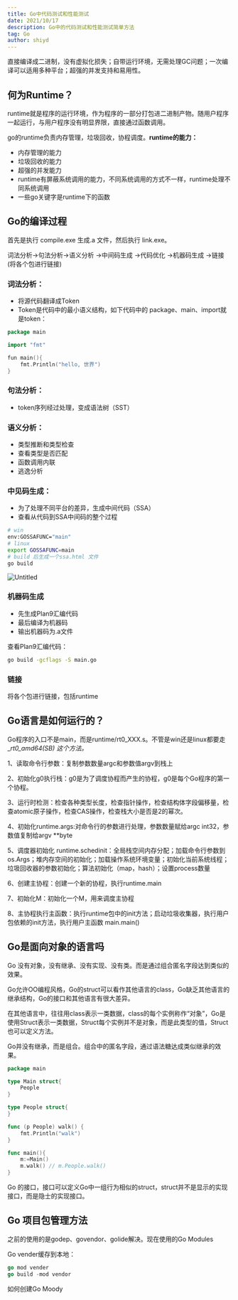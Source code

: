 ```yaml
---
title: Go中代码测试和性能测试
date: 2021/10/17
description: Go中的代码测试和性能测试简单方法
tag: Go
author: shiyd
---
```


直接编译成二进制，没有虚拟化损失；自带运行环境，无需处理GC问题；一次编译可以适用多种平台；超强的并发支持和易用性。

## 何为Runtime？

runtime就是程序的运行环境，作为程序的一部分打包进二进制产物。随用户程序一起运行，与用户程序没有明显界限，直接通过函数调用。

go的runtime负责内存管理，垃圾回收，协程调度。**runtime的能力：**

- 内存管理的能力
- 垃圾回收的能力
- 超强的并发能力
- runtime有屏蔽系统调用的能力，不同系统调用的方式不一样，runtime处理不同系统调用
- 一些go关键字是runtime下的函数

## Go的编译过程

首先是执行 compile.exe 生成.a 文件，然后执行 link.exe。

词法分析→句法分析→语义分析 →中间码生成 →代码优化 →机器码生成 →链接(将各个包进行链接)

### **词法分析：**

- 将源代码翻译成Token
- Token是代码中的最小语义结构，如下代码中的 package、main、import就是token：

```go
package main

import "fmt"

fun main(){
	fmt.Println("hello, 世界")
}
```

### **句法分析：**

- token序列经过处理，变成语法树（SST）

### **语义分析：**

- 类型推断和类型检查
- 查看类型是否匹配
- 函数调用内联
- 逃逸分析

### **中见码生成：**

- 为了处理不同平台的差异，生成中间代码（SSA）
- 查看从代码到SSA中间码的整个过程

```bash
# win
env:GOSSAFUNC="main"
# linux
export GOSSAFUNC=main
# build 后生成一个ssa.html 文件
go build
```

![Untitled](https://s3.us-west-2.amazonaws.com/secure.notion-static.com/4399edba-6728-404d-944d-1c18d101a655/Untitled.png?X-Amz-Algorithm=AWS4-HMAC-SHA256&X-Amz-Content-Sha256=UNSIGNED-PAYLOAD&X-Amz-Credential=AKIAT73L2G45EIPT3X45%2F20230105%2Fus-west-2%2Fs3%2Faws4_request&X-Amz-Date=20230105T095230Z&X-Amz-Expires=86400&X-Amz-Signature=ed068ba192b141f8abf6bfeba08010d938364df1808b02704488ae941c20c812&X-Amz-SignedHeaders=host&response-content-disposition=filename%3D%22Untitled.png%22&x-id=GetObject)

### 机器码生成

- 先生成Plan9汇编代码
- 最后编译为机器码
- 输出机器码为.a文件

查看Plan9汇编代码：

```bash
go build -gcflags -S main.go
```

### 链接

将各个包进行链接，包括runtime

## Go语言是如何运行的？

Go程序的入口不是main，而是runtime/rt0_XXX.s。不管是win还是linux都要走 _*rt0_amd64(SB) 这个方法。*

1、读取命令行参数：复制参数数量argc和参数值argv到栈上

2、初始化g0执行栈：g0是为了调度协程而产生的协程，g0是每个Go程序的第一个协程。

3、运行时检测：检查各种类型长度，检查指针操作，检查结构体字段偏移量，检查atomic原子操作，检查CAS操作，检查栈大小是否是2的幂次。

4、初始化runtime.args:对命令行的参数进行处理，参数数量赋给argc int32，参数值复制给argv **byte

5、调度器初始化 runtime.schedinit：全局栈空间内存分配；加载命令行参数到 os.Args；堆内存空间的初始化；加载操作系统环境变量；初始化当前系统线程；垃圾回收器的参数初始化；算法初始化（map，hash）；设置process数量

6、创建主协程：创建一个新的协程，执行runtime.main

7、初始化M：初始化一个M，用来调度主协程

8、主协程执行主函数：执行runtime包中的init方法；启动垃圾收集器，执行用户包依赖的init方法，执行用户主函数 main.main()

## Go是面向对象的语言吗

Go 没有对象，没有继承、没有实现、没有类。而是通过组合匿名字段达到类似的效果。

Go允许OO编程风格，Go的struct可以看作其他语言的class，Go缺乏其他语言的继承结构，Go的接口和其他语言有很大差异。

在其他语言中，往往用class表示一类数据，class的每个实例称作“对象”，Go是使用Struct表示一类数据，Struct每个实例并不是对象，而是此类型的值，Struct也可以定义方法。

Go并没有继承，而是组合。组合中的匿名字段，通过语法糖达成类似继承的效果。

```go
package main

type Main struct{
	People
}

type People struct{	
}

func (p People) walk() {
	fmt.Println("walk")
}

func main(){
	m:=Main()
	m.walk() // m.People.walk()
}
```

Go 的接口，接口可以定义Go中一组行为相似的struct，struct并不是显示的实现接口，而是隐士的实现接口。

## Go 项目包管理方法

之前的使用的是godep、govendor、golide解决。现在使用的Go Modules

Go vender缓存到本地：

```go
go mod vender
go build -mod vendor
```

如何创建Go Moody
